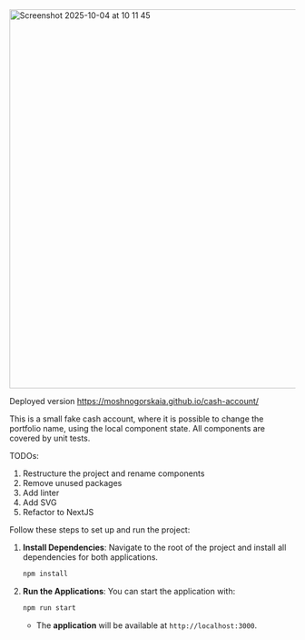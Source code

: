 <img width="533" height="666" alt="Screenshot 2025-10-04 at 10 11 45" src="https://github.com/user-attachments/assets/fbdc7da3-18cc-4f08-ae25-2ed24cb27279" />

Deployed version https://moshnogorskaia.github.io/cash-account/

This is a small fake cash account, where it is possible to change the portfolio name, using the local component state.
All components are covered by unit tests.

TODOs:

1. Restructure the project and rename components
2. Remove unused packages
3. Add linter
4. Add SVG
5. Refactor to NextJS

Follow these steps to set up and run the project:

1.  **Install Dependencies**: Navigate to the root of the project and install all dependencies for both applications.

    ```bash
    npm install
    ```

2.  **Run the Applications**: You can start the application with:

    ```bash
    npm run start
    ```

    - The **application** will be available at `http://localhost:3000`.
